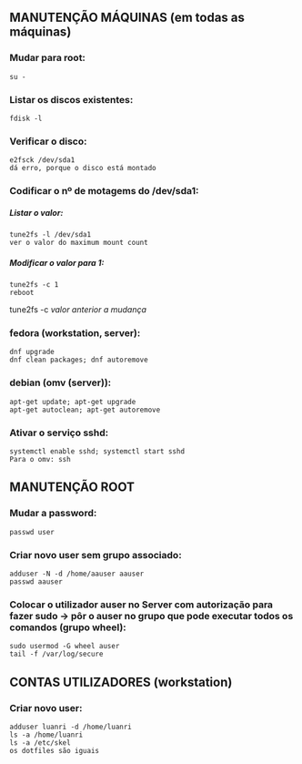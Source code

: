 ## MANUTENÇÃO MÁQUINAS (em todas as máquinas)

### Mudar para root:

	su -

### Listar os discos existentes:

	fdisk -l

### Verificar o disco:

	e2fsck /dev/sda1
	dá erro, porque o disco está montado

### Codificar o nº de motagems do /dev/sda1:
##### 	Listar o valor:
	
	tune2fs -l /dev/sda1
	ver o valor do maximum mount count

##### 	Modificar o valor para 1:
	
	tune2fs -c 1
	reboot
tune2fs -c *valor anterior a mudança*

### fedora (workstation, server):

    dnf upgrade
    dnf clean packages; dnf autoremove

### debian (omv (server)):

    apt-get update; apt-get upgrade
    apt-get autoclean; apt-get autoremove

### Ativar o serviço sshd:

	systemctl enable sshd; systemctl start sshd
	Para o omv: ssh



## MANUTENÇÃO ROOT

### Mudar a password:

    passwd user

### Criar novo user sem grupo associado:

    adduser -N -d /home/aauser aauser
    passwd aauser

### Colocar o utilizador auser no Server com autorização para fazer sudo -> pôr o auser no grupo que pode executar todos os comandos (grupo wheel):

	sudo usermod -G wheel auser
	tail -f /var/log/secure



## CONTAS UTILIZADORES (workstation)

### Criar novo user:

	adduser luanri -d /home/luanri
	ls -a /home/luanri
	ls -a /etc/skel
	os dotfiles são iguais

